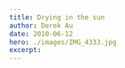 ```yaml
---
title: Drying in the sun
author: Derek Au
date: 2010-06-12
hero: ./images/IMG_4333.jpg
excerpt: 
---
```


![]()
